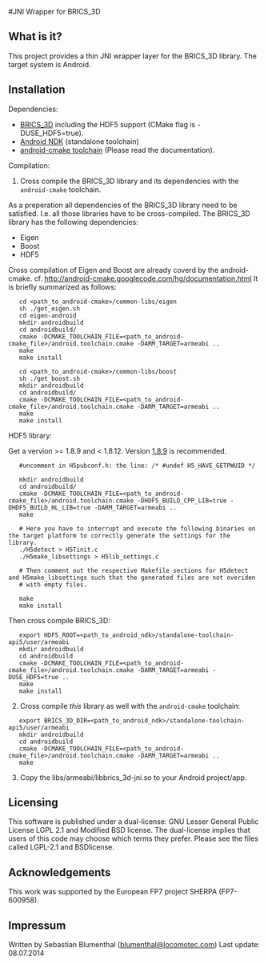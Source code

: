 #JNI Wrapper for BRICS_3D

What is it?
-----------
 
This project provides a thin JNI wrapper layer for the BRICS_3D library. The target system is Android.

Installation
------------

Dependencies:
 * [BRICS_3D](http://www.best-of-robotics.org/brics_3d/installation.html) including the HDF5 support (CMake flag is -DUSE_HDF5=true).
 * [Android NDK](https://developer.android.com/tools/sdk/ndk/index.html) (standalone toolchain)
 * [android-cmake toolchain](https://code.google.com/p/android-cmake/) (Please read the documentation).

Compilation:

 1. Cross compile the BRICS_3D library and its dependencies with the `android-cmake` toolchain.
 
 As a preperation all dependencies of the BRICS_3D library need to be satisfied. I.e. all those libraries have to be cross-compiled.
 The BRICS_3D library has the following dependencies:
 
 * Eigen
 * Boost
 * HDF5

Cross compilation of Eigen and Boost are already coverd by the android-cmake. cf. http://android-cmake.googlecode.com/hg/documentation.html 
It is briefly summarized as follows:  
 
 ```
	cd <path_to_android-cmake>/common-libs/eigen
	sh ./get_eigen.sh
	cd eigen-android
	mkdir androidbuild
	cd androidbuild/
	cmake -DCMAKE_TOOLCHAIN_FILE=<path_to_android-cmake_file>/android.toolchain.cmake -DARM_TARGET=armeabi .. 
	make
	make install

	cd <path_to_android-cmake>/common-libs/boost
	sh ./get_boost.sh
	mkdir androidbuild
	cd androidbuild/
	cmake -DCMAKE_TOOLCHAIN_FILE=<path_to_android-cmake_file>/android.toolchain.cmake -DARM_TARGET=armeabi .. 
	make
	make install
 ``` 

HDF5 library:

 Get a vervion >= 1.8.9 and < 1.8.12. Version [1.8.9](www.hdfgroup.org/ftp/HDF5/prev-releases/hdf5-1.8.9/src/hdf5-1.8.9.tar.gz) is recommended.

 ```
 	#uncomment in H5pubconf.h: the line: /* #undef H5_HAVE_GETPWUID */
 		
	mkdir androidbuild
	cd androidbuild/
	cmake -DCMAKE_TOOLCHAIN_FILE=<path_to_android-cmake_file>/android.toolchain.cmake -DHDF5_BUILD_CPP_LIB=true -DHDF5_BUILD_HL_LIB=true -DARM_TARGET=armeabi .. 
	make
	
	# Here you have to interrupt and execute the following binaries on the target platform to correctly generate the settings for the library.
	./H5detect > H5Tinit.c
	./H5make_libsettings > H5lib_settings.c
	
	# Then comment out the respective Makefile sections for H5detect and H5make_libsettings such that the generated files are not overiden
	# with empty files.
	
	make
	make install
 ```
 
Then cross compile BRICS_3D: 
 
 ```
  	export HDF5_ROOT=<path_to_android_ndk>/standalone-toolchain-api5/user/armeabi
 	mkdir androidbuild
	cd androidbuild
	cmake -DCMAKE_TOOLCHAIN_FILE=<path_to_android-cmake_file>/android.toolchain.cmake -DARM_TARGET=armeabi -DUSE_HDF5=true ..
	make
	make install
 ```
 
 2. Cross compile *this* library as well with the `android-cmake` toolchain:
 
 ```
	export BRICS_3D_DIR=<path_to_android_ndk>/standalone-toolchain-api5/user/armeabi
	mkdir androidbuild
	cd androidbuild
	cmake -DCMAKE_TOOLCHAIN_FILE=<path_to_android-cmake_file>/android.toolchain.cmake -DARM_TARGET=armeabi ..
	make
 ```
 
 3. Copy the  libs/armeabi/libbrics_3d-jni.so to your Android project/app.
 
Licensing
---------

This software is published under a dual-license: GNU Lesser General Public
License LGPL 2.1 and Modified BSD license. The dual-license implies that
users of this code may choose which terms they prefer. Please see the files
called LGPL-2.1 and BSDlicense.

Acknowledgements
----------------

This work was supported by the European FP7 project SHERPA (FP7-600958).


Impressum
---------

Written by Sebastian Blumenthal (blumenthal@locomotec.com)
Last update: 08.07.2014
 